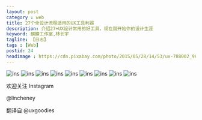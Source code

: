 ```yaml
---
layout: post
category : web
title: 27个全设计流程适用的UX工具利器
description: 介绍27+UX设计常用的好工具，现在就开始你的设计生涯
keyword: 麒麟工作室,林长宇
tagline: 【日志】
tags : [Web]
postid: 24
headimage : https://cdn.pixabay.com/photo/2015/05/28/14/53/ux-788002_960_720.jpg
---
```


![ins](/images/2019/20191225/page1.png)
![ins](/images/2019/20191225/page2.png)
![ins](/images/2019/20191225/page3.png)
![ins](/images/2019/20191225/page4.png)
![ins](/images/2019/20191225/page5.png)
![ins](/images/2019/20191225/page6.png)
![ins](/images/2019/20191225/page7.png)
![ins](/images/2019/20191225/page8.png)
![ins](/images/2019/20191225/page9.png)

欢迎关注 Instagram

@lincheney

翻译自 @uxgoodies
